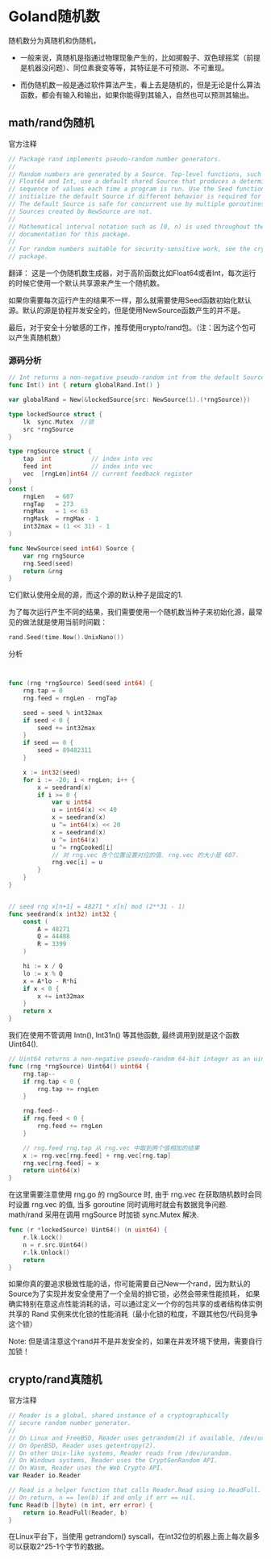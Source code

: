 # Goland随机数

随机数分为真随机和伪随机，

- 一般来说，真随机是指通过物理现象产生的，比如掷骰子、双色球摇奖（前提是机器没问题）、同位素衰变等等，其特征是不可预测、不可重现。

- 而伪随机数一般是通过软件算法产生，看上去是随机的，但是无论是什么算法函数，都会有输入和输出，如果你能得到其输入，自然也可以预测其输出。


## math/rand伪随机
官方注释
```go
// Package rand implements pseudo-random number generators.
//
// Random numbers are generated by a Source. Top-level functions, such as
// Float64 and Int, use a default shared Source that produces a deterministic
// sequence of values each time a program is run. Use the Seed function to
// initialize the default Source if different behavior is required for each run.
// The default Source is safe for concurrent use by multiple goroutines, but
// Sources created by NewSource are not.
//
// Mathematical interval notation such as [0, n) is used throughout the
// documentation for this package.
//
// For random numbers suitable for security-sensitive work, see the crypto/rand
// package.
```
翻译： 这是一个伪随机数生成器，对于高阶函数比如Float64或者Int，每次运行的时候它使用一个默认共享源来产生一个随机数。

如果你需要每次运行产生的结果不一样，那么就需要使用Seed函数初始化默认源。默认的源是协程并发安全的，但是使用NewSource函数产生的并不是。

最后，对于安全十分敏感的工作，推荐使用crypto/rand包。（注：因为这个包可以产生真随机数）

### 源码分析
```go
// Int returns a non-negative pseudo-random int from the default Source.
func Int() int { return globalRand.Int() }

var globalRand = New(&lockedSource{src: NewSource(1).(*rngSource)})

type lockedSource struct {
    lk  sync.Mutex  //锁
    src *rngSource
}

type rngSource struct {
	tap  int           // index into vec
	feed int           // index into vec
	vec  [rngLen]int64 // current feedback register
}
const (
    rngLen   = 607
    rngTap   = 273
    rngMax   = 1 << 63
    rngMask  = rngMax - 1
    int32max = (1 << 31) - 1
)

func NewSource(seed int64) Source {
    var rng rngSource
    rng.Seed(seed)
    return &rng
}
```
它们默认使用全局的源，而这个源的默认种子是固定的1.


为了每次运行产生不同的结果，我们需要使用一个随机数当种子来初始化源，最常见的做法就是使用当前时间戳：
```go
rand.Seed(time.Now().UnixNano())
```
分析
```go


func (rng *rngSource) Seed(seed int64) {
	rng.tap = 0
	rng.feed = rngLen - rngTap

	seed = seed % int32max
	if seed < 0 {
		seed += int32max
	}
	if seed == 0 {
		seed = 89482311
	}

	x := int32(seed)
	for i := -20; i < rngLen; i++ {
		x = seedrand(x)
		if i >= 0 {
			var u int64
			u = int64(x) << 40
			x = seedrand(x)
			u ^= int64(x) << 20
			x = seedrand(x)
			u ^= int64(x)
			u ^= rngCooked[i]
			// 对 rng.vec 各个位置设置对应的值. rng.vec 的大小是 607.
			rng.vec[i] = u
		}
	}
}


// seed rng x[n+1] = 48271 * x[n] mod (2**31 - 1)
func seedrand(x int32) int32 {
	const (
		A = 48271
		Q = 44488
		R = 3399
	)

	hi := x / Q
	lo := x % Q
	x = A*lo - R*hi
	if x < 0 {
		x += int32max
	}
	return x
}
```

我们在使用不管调用 Intn(), Int31n() 等其他函数, 最终调用到就是这个函数Uint64().
```go
// Uint64 returns a non-negative pseudo-random 64-bit integer as an uint64.
func (rng *rngSource) Uint64() uint64 {
	rng.tap--
	if rng.tap < 0 {
		rng.tap += rngLen
	}

	rng.feed--
	if rng.feed < 0 {
		rng.feed += rngLen
	}

	// rng.feed rng.tap 从 rng.vec 中取到两个值相加的结果
	x := rng.vec[rng.feed] + rng.vec[rng.tap]
	rng.vec[rng.feed] = x
	return uint64(x)
}

```

在这里需要注意使用 rng.go 的 rngSource 时, 由于 rng.vec 在获取随机数时会同时设置 rng.vec 的值, 当多 goroutine 同时调用时就会有数据竞争问题. math/rand 采用在调用 rngSource 时加锁  sync.Mutex 解决.
```go
func (r *lockedSource) Uint64() (n uint64) {
    r.lk.Lock()
    n = r.src.Uint64()
    r.lk.Unlock()
    return
}
```


如果你真的要追求极致性能的话，你可能需要自己New一个rand，因为默认的Source为了实现并发安全使用了一个全局的排它锁，必然会带来性能损耗，
如果确实特别在意这点性能消耗的话，可以通过定义一个你的包共享的或者结构体实例共享的 Rand 实例来优化锁的性能消耗（最小化锁的粒度，不跟其他包/代码竞争这个锁）

Note: 但是请注意这个rand并不是并发安全的，如果在并发环境下使用，需要自行加锁！


## crypto/rand真随机
官方注释
```go
// Reader is a global, shared instance of a cryptographically
// secure random number generator.
//
// On Linux and FreeBSD, Reader uses getrandom(2) if available, /dev/urandom otherwise.
// On OpenBSD, Reader uses getentropy(2).
// On other Unix-like systems, Reader reads from /dev/urandom.
// On Windows systems, Reader uses the CryptGenRandom API.
// On Wasm, Reader uses the Web Crypto API.
var Reader io.Reader

// Read is a helper function that calls Reader.Read using io.ReadFull.
// On return, n == len(b) if and only if err == nil.
func Read(b []byte) (n int, err error) {
	return io.ReadFull(Reader, b)
}
```
在Linux平台下，当使用 getrandom() syscall，在int32位的机器上面上每次最多可以获取2^25-1个字节的数据。
